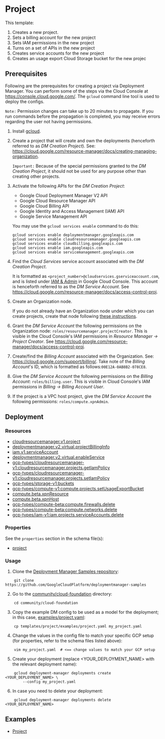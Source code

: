 # Project

This template:

1. Creates a new project.
2. Sets a billing account for the new project
3. Sets IAM permissions in the new project
4. Turns on a set of APIs in the new project
5. Creates service accounts for the new project
6. Creates an usage export Cloud Storage bucket for the new projec

## Prerequisites

Following are the prerequisites for creating a project via Deployment Manager. You can perform some of the steps via the Cloud Console at https://console.cloud.google.com/. The `gcloud` command line tool is used to deploy the configs.

`Note:` Permission changes can take up to 20 minutes to propagate. If you run commands before the propagation is completed, you may receive errors regarding the user not having permissions.

1. Install [gcloud](https://cloud.google.com/sdk).

2.  Create a project that will create and own the deployments (henceforth referred to as *DM Creation Project*). See:  https://cloud.google.com/resource-manager/docs/creating-managing-organization.
    
    `Important:` Because of the special permissions granted to the *DM Creation Project*, it should not be used for any purpose other than creating other projects.

3.  Activate the following APIs for the *DM Creation Project*:
    * Google Cloud Deployment Manager V2 API
    * Google Cloud Resource Manager API
    * Google Cloud Billing API
    * Google Identity and Access Management (IAM) API
    * Google Service Management API

    You may use the `gcloud services enable` command to do this:

    ```shell
    gcloud services enable deploymentmanager.googleapis.com
    gcloud services enable cloudresourcemanager.googleapis.com
    gcloud services enable cloudbilling.googleapis.com
    gcloud services enable iam.googleapis.com
    gcloud services enable servicemanagement.googleapis.com
    ```

4.  Find the *Cloud Services* service account associated with the *DM Creation Project*.

    It is formatted as `<project_number>@cloudservices.gserviceaccount.com`,
    and is listed under [IAM & Admin](https://console.cloud.google.com/iam-admin/iam)
    in Google Cloud Console. This account is henceforth referred to as the *DM Service Account*. See https://cloud.google.com/resource-manager/docs/access-control-proj.

5.  Create an Organization node.

    If you do not already have an Organization node under which you can create
    projects, create that node following [these instructions](https://cloud.google.com/resource-manager/docs/creating-managing-organization).

6.  Grant the *DM Service Account* the following permissions on the Organization node:
`roles/resourcemanager.projectCreator`. This is visible in the Cloud Console's IAM permissions in *Resource Manager -> Project Creator*. See https://cloud.google.com/resource-manager/docs/access-control-proj.

7.  Create/find the *Billing Account* associated with the Organization. See: https://cloud.google.com/support/billing/. Take note of the *Billing Account*'s ID, which is formatted as follows:`00E12A-0AB8B2-078CE8`.

8.  Give the *DM Service Account* the following permissions on the *Billing Account*: `roles/billing.user`. This is visible in Cloud Console's IAM permissions in *Billing -> Billing Account User*.

9.  If the project is a VPC host project, give the *DM Service Account* the following permissions: `roles/compute.xpnAdmin`.

## Deployment

### Resources

- [cloudresourcemanager.v1.project](https://cloud.google.com/compute/docs/reference/latest/projects)
- [deploymentmanager.v2.virtual.projectBillingInfo](https://cloud.google.com/billing/reference/rest/v1/projects/updateBillingInfo)
- [iam.v1.serviceAccount](https://cloud.google.com/iam/reference/rest/v1/projects.serviceAccounts)
- [deploymentmanager.v2.virtual.enableService](https://cloud.google.com/service-management/reference/rest/v1/services/enable)
- [gcp-types/cloudresourcemanager-v1:cloudresourcemanager.projects.getIamPolicy](https://cloud.google.com/deployment-manager/docs/configuration/supported-gcp-types)
- [gcp-types/cloudresourcemanager-v1:cloudresourcemanager.projects.setIamPolicy](https://cloud.google.com/deployment-manager/docs/configuration/supported-gcp-types)
- [gcp-types/storage-v1:buckets](https://cloud.google.com/deployment-manager/docs/configuration/supported-gcp-types)
- [gcp-types/compute-v1:compute.projects.setUsageExportBucket](https://cloud.google.com/deployment-manager/docs/configuration/supported-gcp-types)
- [compute.beta.xpnResource](https://cloud.google.com/compute/docs/reference/rest/beta/projects/enableXpnResource)
- [compute.beta.xpnHost](https://cloud.google.com/compute/docs/reference/rest/beta/projects/enableXpnHost)
- [gcp-types/compute-beta:compute.firewalls.delete](https://cloud.google.com/compute/docs/reference/rest/beta/firewalls)
- [gcp-types/compute-beta:compute.networks.delete](https://cloud.google.com/compute/docs/reference/rest/beta/networks)
- [gcp-types/iam-v1:iam.projects.serviceAccounts.delete](https://cloud.google.com/iam/reference/rest/v1/projects.serviceAccounts)

### Properties

See the `properties` section in the schema file(s):

-  [project](project.py.schema)

### Usage

1. Clone the [Deployment Manager Samples repository](https://github.com/GoogleCloudPlatform/deploymentmanager-samples):

```shell
    git clone https://github.com/GoogleCloudPlatform/deploymentmanager-samples
```

2. Go to the [community/cloud-foundation](../../) directory:

```shell
    cd community/cloud-foundation
```

3. Copy the example DM config to be used as a model for the deployment; in this case, [examples/project.yaml](examples/project.yaml):

```shell
    cp templates/project/examples/project.yaml my_project.yaml
```

4. Change the values in the config file to match your specific GCP setup (for properties, refer to the schema files listed above):

```shell
    vim my_project.yaml  # <== change values to match your GCP setup
```

5. Create your deployment (replace <YOUR_DEPLOYMENT_NAME> with the relevant deployment name):

```shell
    gcloud deployment-manager deployments create <YOUR_DEPLOYMENT_NAME> \
        --config my_project.yaml
```

6. In case you need to delete your deployment:

```shell
    gcloud deployment-manager deployments delete <YOUR_DEPLOYMENT_NAME>
```

## Examples

- [Project](examples/project.yaml)

